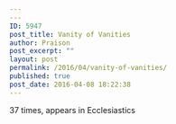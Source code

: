 ```yaml
---
---
ID: 5947
post_title: Vanity of Vanities
author: Praison
post_excerpt: ""
layout: post
permalink: /2016/04/vanity-of-vanities/
published: true
post_date: 2016-04-08 18:22:38
---
```

37 times, appears in Ecclesiastics